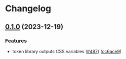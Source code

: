 # Changelog

## [0.1.0](https://github.com/department-of-veterans-affairs/component-library/compare/@department-of-veterans-affairs/css-library-v0.0.2...@department-of-veterans-affairs/css-library-v0.1.0) (2023-12-19)


### Features

* token library outputs CSS variables ([#487](https://github.com/department-of-veterans-affairs/component-library/issues/487)) ([cc6ace9](https://github.com/department-of-veterans-affairs/component-library/commit/cc6ace971f270b28274b1ba1ea26f675c3dd7a18))
